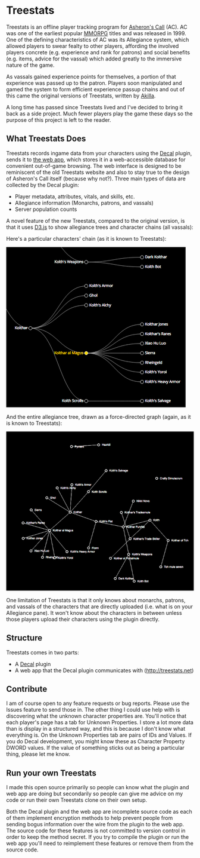# Treestats

Treestats is an offline player tracking program for [Asheron's Call](http://www.asheronscall.com/) (AC). AC was one of the earliest popular [MMORPG](http://en.wikipedia.org/wiki/Massively_multiplayer_online_role-playing_game) titles and was released in 1999. One of the defining characteristics of AC was its Allegiance system, which allowed players to swear fealty to other players, affording the involved players concrete (e.g. experience and rank for patrons) and social benefits (e.g. items, advice for the vassal) which added greatly to the immersive nature of the game.

As vassals gained experience points for themselves, a portion of that experience was passed up to the patron. Players soon manipulated and gamed the system to form efficient experience passup chains and out of this came the original versions of Treestats, written by [Akilla](http://www.akilla.net/).

A long time has passed since Treestats lived and I've decided to bring it back as a side project. Much fewer players play the game these days so the purpose of this project is left to the reader.


## What Treestats Does

Treestats records ingame data from your characters using the [Decal](http://www.decaldev.com/) plugin, sends it to [the web app](http://treestats.net), which stores it in a web-accessible database for convenient out-of-game browsing. The web interface is designed to be reminiscent of the old Treestats website and also to stay true to the design of Asheron's Call itself (because why not?). Three main types of data are collected by the Decal plugin:

- Player metadata, attributes, vitals, and skills, etc.
- Allegiance information (Monarchs, patrons, and vassals)
- Server population counts

A novel feature of the new Treestats, compared to the original version, is that it uses [D3.js](http://d3js.org) to show allegiance trees and character chains (all vassals):


Here's a particular characters' chain (as it is known to Treestats):

![Allegiance chain](docs/chain.png)

And the entire allegiance tree, drawn as a force-directed graph (again, as it is known to Treestats):

![Allegiance tree viewer](docs/tree.png)


One limitation of Treestats is that it only knows about monarchs, patrons, and vassals of the characters that are directly uploaded (i.e. what is on your Allegiance pane). It won't know about the characters in between unless those players upload their characters using the plugin directly.

## Structure

Treestats comes in two parts:

- A [Decal](http://www.decaldev.com/) plugin
- A web app that the Decal plugin communicates with (http://treestats.net)

## Contribute

I am of course open to any feature requests or bug reports. Please use the Issues feature to send those in. The other thing I could use help with is discovering what the unknown character properties are. You'll notice that each player's page has a tab for Unknown Properties. I store a lot more data than is display in a structured way, and this is because I don't know what everything is. On the Unknown Properties tab are pairs of IDs and Values. If you do Decal development, you might know these as Character Property DWORD values. If the value of something sticks out as being a particular thing, please let me know.

## Run your own Treestats

I made this open source primarily so people can know what the plugin and web app are doing but secondarily so people can give me advice on my code or run their own Treestats clone on their own setup.

Both the Decal plugin and the web app are incomplete source code as each of them implement encryption methods to help prevent people from sending bogus information over the wire from the plugin to the web app. The source code for these features is not committed to version control in order to keep the method secret. If you try to compile the plugin or run the web app you'll need to reimplement these features or remove them from the source code.